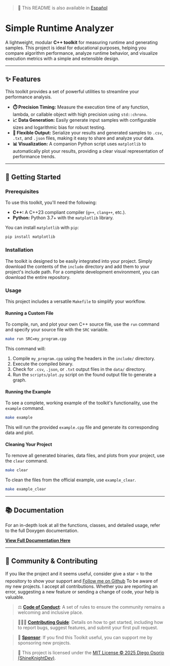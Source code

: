 > 📄 This README is also available in [Español](.github/README_ES.md)

# Simple Runtime Analyzer

A lightweight, modular **C++ toolkit** for measuring runtime and generating samples. This project is ideal for educational purposes, helping you compare algorithm performance, analyze runtime behavior, and visualize execution metrics with a simple and extensible design.

-----

## ✨ Features

This toolkit provides a set of powerful utilities to streamline your performance analysis.

* **⏱️ Precision Timing:** Measure the execution time of any function, lambda, or callable object with high precision using `std::chrono`.
* **📈 Data Generation:** Easily generate input samples with configurable sizes and logarithmic bias for robust testing.
* **💾 Flexible Output:** Serialize your results and generated samples to `.csv`, `.txt`, and `.json` files, making it easy to share and analyze your data.
* **📊 Visualization:** A companion Python script uses `matplotlib` to automatically plot your results, providing a clear visual representation of performance trends.

-----

## 🚀 Getting Started

### Prerequisites

To use this toolkit, you'll need the following:

* **C++:** A C++23 compliant compiler (`g++`, `clang++`, etc.).
* **Python:** Python 3.7+ with the `matplotlib` library.

You can install `matplotlib` with `pip`:

```bash
pip install matplotlib
```

### Installation

The toolkit is designed to be easily integrated into your project. Simply download the contents of the `include` directory and add them to your project's include path. For a complete development environment, you can download the entire repository.

### Usage

This project includes a versatile `Makefile` to simplify your workflow.

#### Running a Custom File

To compile, run, and plot your own C++ source file, use the `run` command and specify your source file with the `SRC` variable.

```bash
make run SRC=my_program.cpp
```

This command will:

1. Compile `my_program.cpp` using the headers in the `include/` directory.
2. Execute the compiled binary.
3. Check for `.csv`, `.json`, or `.txt` output files in the `data/` directory.
4. Run the `scripts/plot.py` script on the found output file to generate a graph.

#### Running the Example

To see a complete, working example of the toolkit's functionality, use the `example` command.

```bash
make example
```

This will run the provided `example.cpp` file and generate its corresponding data and plot.

#### Cleaning Your Project

To remove all generated binaries, data files, and plots from your project, use the `clear` command.

```bash
make clear
```

To clean the files from the official example, use `example_clear`.

```bash
make example_clear
```

-----

## 📚 Documentation

For an in-depth look at all the functions, classes, and detailed usage, refer to the full Doxygen documentation.

**[View Full Documentation Here](docs/html/index.html)**

-----

## 🤝 Community & Contributing

If you like the project and it seems useful, consider give a star ⭐️ to the repository to show your support and [Follow me on Github](https://github.com/ShineKnightDev) To be aware of my new projects.
I accept all contributions. Whether you are reporting an error, suggesting a new feature or sending a change of code, your help is valuable.

> ⚖️ **[Code of Conduct](CODE_OF_CONDUCT.md)**: A set of rules to ensure the community remains a welcoming and inclusive place.

> 👷🏻‍♂️ **[Contributing Guide](.github/CONTRIBUTING.md)**: Details on how to get started, including how to report bugs, suggest features, and submit your first pull request.

> 💸 **[Sponsor](https://github.com/sponsors/ShineKnightDev)**: If you find this Toolkit useful, you can support me by sponsoring new projects.

> 📜 This project is licensed under the [MIT License © 2025 Diego Osorio (ShineKnightDev)](LICENSE.md).
